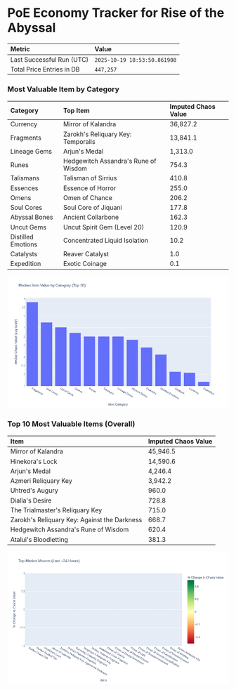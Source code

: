 # PoE Economy Tracker for Rise of the Abyssal

<!-- START_MAINTENANCE -->
| Metric | Value |
|:---|:---|
| Last Successful Run (UTC) | `2025-10-19 18:53:50.861908` |
| Total Price Entries in DB | `447,257` |

<!-- END_MAINTENANCE -->

<!-- START_DATAFRAME_DEBUG -->
<!-- END_DATAFRAME_DEBUG -->

<!-- START_CATEGORY_ANALYSIS -->
### Most Valuable Item by Category
| Category | Top Item | Imputed Chaos Value |
| :--- | :--- | :--- |
| Currency | Mirror of Kalandra | 36,827.2 |
| Fragments | Zarokh's Reliquary Key: Temporalis | 13,841.1 |
| Lineage Gems | Arjun's Medal | 1,313.0 |
| Runes | Hedgewitch Assandra's Rune of Wisdom | 754.3 |
| Talismans | Talisman of Sirrius | 410.8 |
| Essences | Essence of Horror | 255.0 |
| Omens | Omen of Chance | 206.2 |
| Soul Cores | Soul Core of Jiquani | 177.8 |
| Abyssal Bones | Ancient Collarbone | 162.3 |
| Uncut Gems | Uncut Spirit Gem (Level 20) | 120.9 |
| Distilled Emotions | Concentrated Liquid Isolation | 10.2 |
| Catalysts | Reaver Catalyst | 1.0 |
| Expedition | Exotic Coinage | 0.1 |


![Category Analysis Chart](charts/category_analysis.png)
<!-- END_ANALYSIS -->

<!-- START_ANALYSIS -->
### Top 10 Most Valuable Items (Overall)
| Item | Imputed Chaos Value |
| :--- | :--- |
| Mirror of Kalandra | 45,946.5 |
| Hinekora's Lock | 14,590.6 |
| Arjun's Medal | 4,246.4 |
| Azmeri Reliquary Key | 3,942.2 |
| Uhtred's Augury | 960.0 |
| Dialla's Desire | 728.8 |
| The Trialmaster's Reliquary Key | 715.0 |
| Zarokh's Reliquary Key: Against the Darkness | 668.7 |
| Hedgewitch Assandra's Rune of Wisdom | 620.4 |
| Atalui's Bloodletting | 381.3 |


![Market Movers Chart](charts/market_movers.png)
<!-- END_ANALYSIS -->
